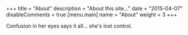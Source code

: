 +++
title = "About"
description = "About this site..."
date = "2015-04-07"
disableComments = true
[menu.main]
name = "About"
weight = 3
+++

Confusion in her eyes says it all... she's lost control.
